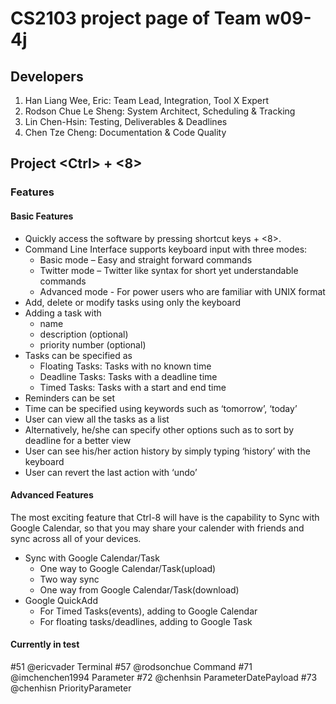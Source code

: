 # CS2103 project page of Team w09-4j

## Developers
1. Han Liang Wee, Eric: Team Lead, Integration, Tool X Expert
1. Rodson Chue Le Sheng: System Architect, Scheduling & Tracking
1. Lin Chen-Hsin: Testing, Deliverables & Deadlines
1. Chen Tze Cheng: Documentation & Code Quality

## Project \<Ctrl\> + \<8\>

### Features

#### Basic Features
* Quickly access the software by pressing shortcut keys <ctrl> + <8>.
* Command Line Interface supports keyboard input with three modes:
  * Basic mode – Easy and straight forward commands
  * Twitter mode – Twitter like syntax for short yet understandable commands
  * Advanced mode - For power users who are familiar with UNIX format
* Add, delete or modify tasks using only the keyboard
* Adding a task with
  * name
  * description (optional)
  * priority number (optional)
* Tasks can be specified as
  * Floating Tasks: Tasks with no known time
  * Deadline Tasks: Tasks with a deadline time
  * Timed Tasks: Tasks with a start and end time
* Reminders can be set
* Time can be specified using keywords such as ‘tomorrow’, ‘today’
* User can view all the tasks as a list
* Alternatively, he/she can specify other options such as to sort by deadline for a better view
* User can see his/her action history by simply typing ‘history’ with the keyboard
* User can revert the last action with ‘undo’

#### Advanced Features
The most exciting feature that Ctrl-8 will have is the capability to Sync with Google Calendar, so that
you may share your calender with friends and sync across all of your devices.
* Sync with Google Calendar/Task
  * One way to Google Calendar/Task(upload)
  * Two way sync
  * One way from Google Calendar/Task(download)
* Google QuickAdd
  * For Timed Tasks(events), adding to Google Calendar
  * For floating tasks/deadlines, adding to Google Task

#### Currently in test
#51 @ericvader Terminal
#57 @rodsonchue Command
#71 @imchenchen1994 Parameter
#72 @chenhsin ParameterDatePayload
#73 @chenhisn PriorityParameter
